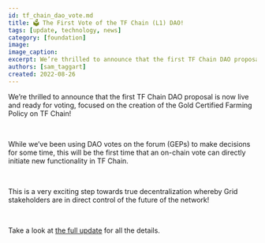 ```yaml
---
id: tf_chain_dao_vote.md
title: 🗳 The First Vote of the TF Chain (L1) DAO!
tags: [update, technology, news]
category: [foundation]
image: 
image_caption: 
excerpt: We’re thrilled to announce that the first TF Chain DAO proposal is now live and ready for voting, focused on the creation of the Gold Certified Farming Policy on TF Chain!
authors: [sam_taggart]
created: 2022-08-26
---
```


We’re thrilled to announce that the first TF Chain DAO proposal is now live and ready for voting, focused on the creation of the Gold Certified Farming Policy on TF Chain!

<br/>

While we’ve been using DAO votes on the forum (GEPs) to make decisions for some time, this will be the first time that an on-chain vote can directly initiate new functionality in TF Chain.

<br/>

This is a very exciting step towards true decentralization whereby Grid stakeholders are in direct control of the future of the network!

<br/>

Take a look at [the full update](https://forum.threefold.io/t/the-first-vote-of-the-threefold-tf-chain-l1-dao-gold-certified-farming/3323n) for all the details.